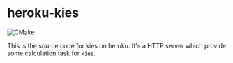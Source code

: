 # heroku-kies

![CMake](https://github.com/KieQ/heroku-kies/workflows/CMake/badge.svg)

This is the source code for kies on heroku. It's a HTTP server which provide some calculation task for `kies`.